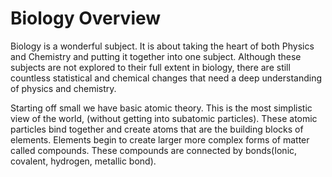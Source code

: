 # Biology Overview
Biology is a wonderful subject. It is about taking the heart of both Physics and Chemistry and putting it together into one subject. Although these subjects are not explored to their full extent in biology, there are still countless statistical and chemical changes that need a deep understanding of physics and chemistry.

Starting off small we have basic atomic theory. This is the most simplistic view of the world, (without getting into subatomic particles). These atomic particles bind together and create atoms that are the building blocks of elements. Elements begin to create larger more complex forms of matter called compounds. These compounds are connected by bonds(Ionic, covalent, hydrogen, metallic bond).